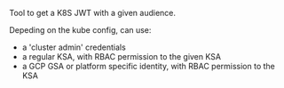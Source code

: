 Tool to get a K8S JWT with a given audience.

Depeding on the kube config, can use:
- a 'cluster admin' credentials
- a regular KSA, with RBAC permission to the given KSA
- a GCP GSA or platform specific identity, with RBAC permission to the KSA
